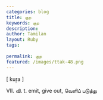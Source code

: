 ```yaml
---
categories: blog
title: குற
keywords: குற
description: 
author: Tamilan
layout: Ruby
tags: 
 
permalink: குற
featured: /images/ttak-48.png
---
```

  
[ kuṟa ]  
  
VII. வி. t. emit, give out, வெளிப் படுத்து